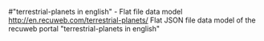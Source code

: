 #"terrestrial-planets in english" - Flat file data model
http://en.recuweb.com/terrestrial-planets/
Flat JSON file data model of the recuweb portal "terrestrial-planets in english"
